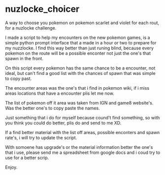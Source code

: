 # nuzlocke_choicer
A way to choose you pokemon on pokemon scarlet and violet for each rout, for a nuzlocke challenge.

I made a script to help my encounters on the new pokemon games, is a simple python prompt interface that a made in a hour or two to prepare for my nuzzlocke. I find this way better than just runing blind, because every pokemon on the route will be a possible enconter not just the one's that spawn in the front.

On this script every pokemon has the same chance to be a encounter, not ideal, but can't find a good list with the chances of spawn that was simple to copy past.

The encounter areas was the one's that i find in pokemon wiki, if i miss areas locations that have a encounter plis let me now.

The list of pokemon off it area was taken from IGN and game8 website's. Was the better one's to copy paste the names.

Just something that i do for myself because cound't find something, so with you think you could do better, plis do and send to me XD.

If a find better material with the list off areas, possible enconters and spawn rate's, i will try to update the script.

With somoene has upgrade's or the material information better the one's that i use, please send me a spreadsheet from google docs and i coud try to use for a better scrip.

Enjoy.
